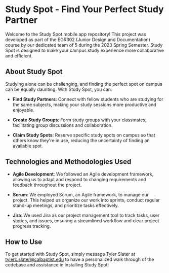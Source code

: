 # Study Spot - Find Your Perfect Study Partner

Welcome to the Study Spot mobile app repository! This project was developed as part of the EGR302 (Junior Design and Documentation) course by our dedicated team of 5 during the 2023 Spring Semester. Study Spot is designed to make your campus study experience more collaborative and efficient.

## About Study Spot

Studying alone can be challenging, and finding the perfect spot on campus can be equally daunting. With Study Spot, you can:

- **Find Study Partners**: Connect with fellow students who are studying for the same subjects, making your study sessions more productive and enjoyable.

- **Create Study Groups**: Form study groups with your classmates, facilitating group discussions and collaboration.

- **Claim Study Spots**: Reserve specific study spots on campus so that others know they're in use, reducing the uncertainty of finding an available spot.

## Technologies and Methodologies Used

- **Agile Development**: We followed an Agile development framework, allowing us to adapt and respond to changing requirements and feedback throughout the project.

- **Scrum**: We employed Scrum, an Agile framework, to manage our project. This helped us organize our work into sprints, conduct regular stand-up meetings, and prioritize tasks effectively.

- **Jira**: We used Jira as our project management tool to track tasks, user stories, and issues, ensuring a streamlined workflow and clear project progress tracking.

## How to Use

To get started with Study Spot, simply message Tyler Slater at tylerc.slater@calbaptist.edu to have a personalized walk through of the codebase and assistance in installing Study Spot!
